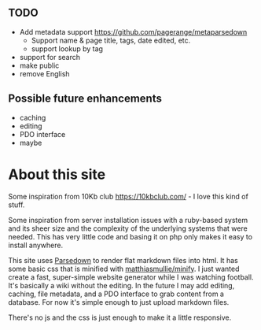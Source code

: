 
## TODO
* Add metadata support https://github.com/pagerange/metaparsedown
    * Support name & page title, tags, date edited, etc.
    * support lookup by tag
* support for search
* make public
* remove English

## Possible future enhancements
* caching
* editing
* PDO interface
* maybe 

# About this site

Some inspiration from 10Kb club https://10kbclub.com/ - I love this kind of stuff. 

Some inspiration from server installation issues with a ruby-based system and its sheer size and the complexity of the underlying systems that were needed. This has very little code and basing it on php only makes it easy to install anywhere.

This site uses [Parsedown](https://github.com/erusev/parsedown) to render flat markdown files into html. It has some basic css that is minified with [matthiasmullie/minify](https://github.com/matthiasmullie/minify). I just wanted create a fast, super-simple website generator while I was watching football. It's basically a wiki without the editing. In the future I may add editing, caching, file metadata, and a PDO interface to grab content from a database. For now it's simple enough to just upload markdown files.

There's no js and the css is just enough to make it a little responsive.
